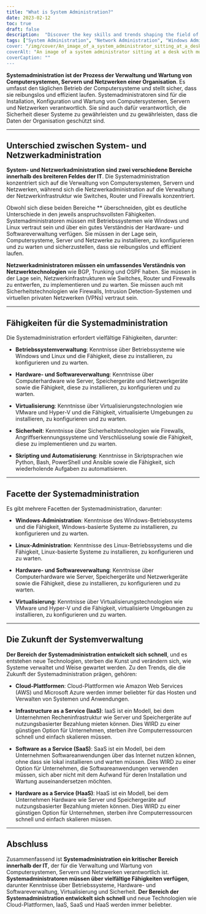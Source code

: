 ```yaml
---
title: "What is System Administration?"
date: 2023-02-12
toc: true
draft: false
description:  "Discover the key skills and trends shaping the field of system administration, including the differences between system and network administration, the facets of Windows, Linux, hardware and software, and virtualization administration, and the rise of cloud platforms and services."
tags: ["System Administration", "Network Administration", "Windows Administration", "Linux Administration", "Hardware Administration", Software Administration", "Virtualization", "Cloud Platforms", "IaaS", "SaaS", "HaaS"]
cover: "/img/cover/An_image_of_a_system_administrator_sitting_at_a_desk.png"
coverAlt: "An image of a system administrator sitting at a desk with multiple computer screens displaying system status, network activity, and security alerts."
coverCaption: ""
---
```


 **Systemadministration ist der Prozess der Verwaltung und Wartung von Computersystemen, Servern und Netzwerken einer Organisation**. Es umfasst den täglichen Betrieb der Computersysteme und stellt sicher, dass sie reibungslos und effizient laufen. Systemadministratoren sind für die Installation, Konfiguration und Wartung von Computersystemen, Servern und Netzwerken verantwortlich. Sie sind auch dafür verantwortlich, die Sicherheit dieser Systeme zu gewährleisten und zu gewährleisten, dass die Daten der Organisation geschützt sind.  ______   ## Unterschied zwischen System- und Netzwerkadministration  **System- und Netzwerkadministration sind zwei verschiedene Bereiche innerhalb des breiteren Feldes der IT**. Die Systemadministration konzentriert sich auf die Verwaltung von Computersystemen, Servern und Netzwerken, während sich die Netzwerkadministration auf die Verwaltung der Netzwerkinfrastruktur wie Switches, Router und Firewalls konzentriert.  Obwohl sich diese beiden Bereiche ** überschneiden, gibt es deutliche Unterschiede in den jeweils anspruchsvollsten Fähigkeiten. Systemadministratoren müssen mit Betriebssystemen wie Windows und Linux vertraut sein und über ein gutes Verständnis der Hardware- und Softwareverwaltung verfügen. Sie müssen in der Lage sein, Computersysteme, Server und Netzwerke zu installieren, zu konfigurieren und zu warten und sicherzustellen, dass sie reibungslos und effizient laufen.  **Netzwerkadministratoren müssen ein umfassendes Verständnis von Netzwerktechnologien** wie BGP, Trunking und OSPF haben. Sie müssen in der Lage sein, Netzwerkinfrastrukturen wie Switches, Router und Firewalls zu entwerfen, zu implementieren und zu warten. Sie müssen auch mit Sicherheitstechnologien wie Firewalls, Intrusion Detection-Systemen und virtuellen privaten Netzwerken (VPNs) vertraut sein.  ______  ## Fähigkeiten für die Systemadministration  Die Systemadministration erfordert vielfältige Fähigkeiten, darunter:  - **Betriebssystemverwaltung**: Kenntnisse über Betriebssysteme wie Windows und Linux und die Fähigkeit, diese zu installieren, zu konfigurieren und zu warten.  - **Hardware- und Softwareverwaltung**: Kenntnisse über Computerhardware wie Server, Speichergeräte und Netzwerkgeräte sowie die Fähigkeit, diese zu installieren, zu konfigurieren und zu warten.  - **Virtualisierung**: Kenntnisse über Virtualisierungstechnologien wie VMware und Hyper-V und die Fähigkeit, virtualisierte Umgebungen zu installieren, zu konfigurieren und zu warten.  - **Sicherheit**: Kenntnisse über Sicherheitstechnologien wie Firewalls, Angriffserkennungssysteme und Verschlüsselung sowie die Fähigkeit, diese zu implementieren und zu warten.  - **Skripting und Automatisierung**: Kenntnisse in Skriptsprachen wie Python, Bash, PowerShell und Ansible sowie die Fähigkeit, sich wiederholende Aufgaben zu automatisieren.  ______   ## Facette der Systemadministration  Es gibt mehrere Facetten der Systemadministration, darunter:  - **Windows-Administration**: Kenntnisse des Windows-Betriebssystems und die Fähigkeit, Windows-basierte Systeme zu installieren, zu konfigurieren und zu warten.  - **Linux-Administration**: Kenntnisse des Linux-Betriebssystems und die Fähigkeit, Linux-basierte Systeme zu installieren, zu konfigurieren und zu warten.  - **Hardware- und Softwareverwaltung**: Kenntnisse über Computerhardware wie Server, Speichergeräte und Netzwerkgeräte sowie die Fähigkeit, diese zu installieren, zu konfigurieren und zu warten.  - **Virtualisierung**: Kenntnisse über Virtualisierungstechnologien wie VMware und Hyper-V und die Fähigkeit, virtualisierte Umgebungen zu installieren, zu konfigurieren und zu warten.   ______  ## Die Zukunft der Systemverwaltung  **Der Bereich der Systemadministration entwickelt sich schnell**, und es entstehen neue Technologien, sterben die Kunst und verändern sich, wie Systeme verwaltet und Weise gewartet werden. Zu den Trends, die die Zukunft der Systemadministration prägen, gehören:  - **Cloud-Plattformen**: Cloud-Plattformen wie Amazon Web Services (AWS) und Microsoft Azure werden immer beliebter für das Hosten und Verwalten von Systemen und Anwendungen.  - **Infrastructure as a Service (IaaS)**: IaaS ist ein Modell, bei dem Unternehmen Recheninfrastruktur wie Server und Speichergeräte auf nutzungsbasierter Bezahlung mieten können. Dies WIRD zu einer günstigen Option für Unternehmen, sterben ihre Computerressourcen schnell und einfach skalieren müssen.  - **Software as a Service (SaaS)**: SaaS ist ein Modell, bei dem Unternehmen Softwareanwendungen über das Internet nutzen können, ohne dass sie lokal installieren und warten müssen. Dies WIRD zu einer Option für Unternehmen, die Softwareanwendungen verwenden müssen, sich aber nicht mit dem Aufwand für deren Installation und Wartung auseinandersetzen möchten.  - **Hardware as a Service (HaaS)**: HaaS ist ein Modell, bei dem Unternehmen Hardware wie Server und Speichergeräte auf nutzungsbasierter Bezahlung mieten können. Dies WIRD zu einer günstigen Option für Unternehmen, sterben ihre Computerressourcen schnell und einfach skalieren müssen.   ______  ## Abschluss  Zusammenfassend ist **Systemadministration ein kritischer Bereich innerhalb der IT**, der für die Verwaltung und Wartung von Computersystemen, Servern und Netzwerken verantwortlich ist. **Systemadministratoren müssen über vielfältige Fähigkeiten verfügen**, darunter Kenntnisse über Betriebssysteme, Hardware- und Softwareverwaltung, Virtualisierung und Sicherheit. **Der Bereich der Systemadministration entwickelt sich schnell** und neue Technologien wie Cloud-Plattformen, IaaS, SaaS und HaaS werden immer beliebter. 